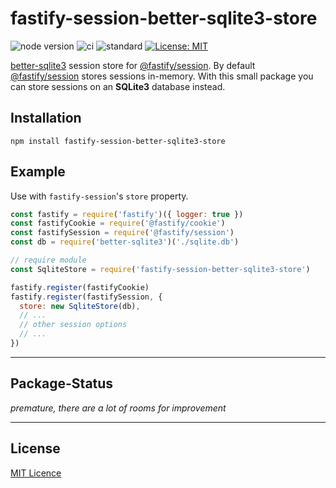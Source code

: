 # fastify-session-better-sqlite3-store

![node version](https://img.shields.io/badge/node%20-%3E=%2014.x-brightgreen.svg)
![ci](https://github.com/mrdcvlsc/fastify-session-better-sqlite3-store/actions/workflows/ci.yml/badge.svg)
![standard](https://github.com/mrdcvlsc/fastify-session-better-sqlite3-store/actions/workflows/standard.yml/badge.svg)
[![License: MIT](https://img.shields.io/badge/License-MIT-green.svg)](https://opensource.org/licenses/MIT)

[better-sqlite3](https://github.com/WiseLibs/better-sqlite3) session store for [@fastify/session](https://github.com/fastify/session). By default [@fastify/session](https://github.com/fastify/session) stores sessions in-memory. With this small package you can store sessions on an **SQLite3** database instead.

## Installation

```
npm install fastify-session-better-sqlite3-store
```

## Example

Use with `fastify-session`'s `store` property.

```js
const fastify = require('fastify')({ logger: true })
const fastifyCookie = require('@fastify/cookie')
const fastifySession = require('@fastify/session')
const db = require('better-sqlite3')('./sqlite.db')

// require module
const SqliteStore = require('fastify-session-better-sqlite3-store')

fastify.register(fastifyCookie)
fastify.register(fastifySession, {
  store: new SqliteStore(db),
  // ...
  // other session options
  // ...
})
```

-----

## Package-Status

*premature, there are a lot of rooms for improvement*

-----

## License

[MIT Licence](https://github.com/mrdcvlsc/fastify-session-better-sqlite3-store/blob/main/LICENSE)